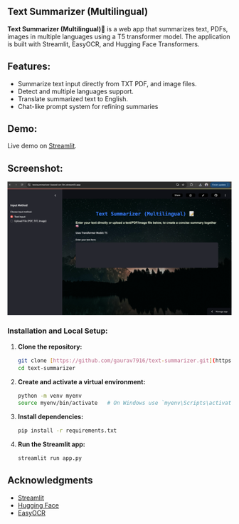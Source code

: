 ## Text Summarizer (Multilingual)

**Text Summarizer (Multilingual)📝** is a web app that summarizes text, PDFs, images in multiple languages using a T5 transformer model. The application is built with Streamlit, EasyOCR, and Hugging Face Transformers.

## Features:

- Summarize text input directly from TXT PDF, and image files.
- Detect and multiple languages support.
- Translate summarized text to English.
- Chat-like prompt system for refining summaries

## Demo:

Live demo on [Streamlit](https://textsummarizer-based-on-llm.streamlit.app/).

## Screenshot:

![App Screenshot](https://github.com/gaurav7916/text_summarizer/blob/main/screenshot_textsummarizer.png)

### Installation and Local Setup:

1. **Clone the repository:**

   ```sh
   git clone [https://github.com/gaurav7916/text-summarizer.git](https://github.com/gaurav7916/text_summarizer.git)
   cd text-summarizer
   ```

2. **Create and activate a virtual environment:**

   ```sh
   python -m venv myenv
   source myenv/bin/activate   # On Windows use `myenv\Scripts\activate`
   ```

3. **Install dependencies:**

   ```sh
   pip install -r requirements.txt
   ```

4. **Run the Streamlit app:**

   ```sh
   streamlit run app.py
   ```


## Acknowledgments

- [Streamlit](https://streamlit.io)
- [Hugging Face](https://huggingface.co)
- [EasyOCR](https://github.com/JaidedAI/EasyOCR)
